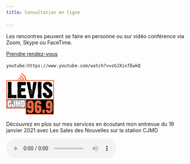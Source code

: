 ```yaml
---
title: Consultation en ligne

---
```

Les rencontres peuvent se faire en personne ou sur vidéo conférence via Zoom, Skype ou FaceTime.

<a class="button" href="https://www.gorendezvous.com/homepage/111690" target="_blank">Prendre rendez-vous</a>

`youtube:https://www.youtube.com/watch?v=zGJXixfEwkQ`

![](/uploads/logo-png.webp)

Découvrez en plus sur mes services en écoutant mon entrevue du 19 janvier 2021 avec Les Sales des Nouvelles sur la station CJMD

_<audio controls>  
<source src="uploads/**cjmd.m4a"** type="audio/mpeg">  
</audio>_